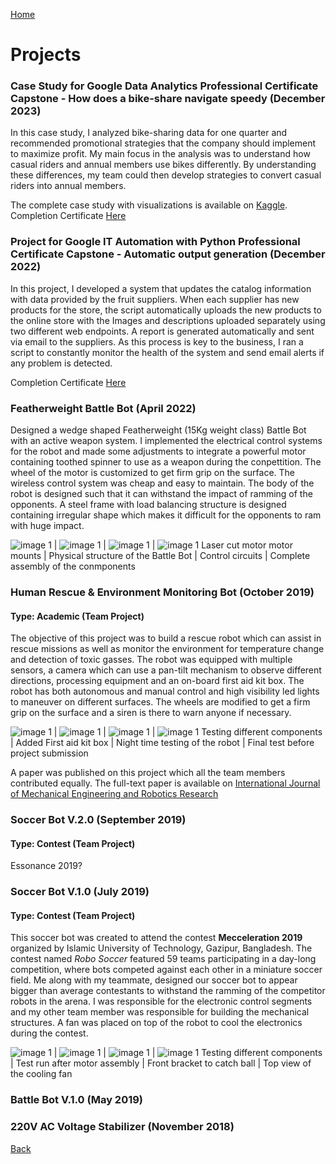 [Home](https://mustahsinfarhan.github.io/) 
# Projects
### Case Study for Google Data Analytics Professional Certificate Capstone - How does a bike-share navigate speedy (December 2023)
In this case study, I analyzed bike-sharing data for one quarter and recommended promotional strategies that the company should implement to maximize profit. My main focus in the analysis was to understand how casual riders and annual members use bikes differently. By understanding these differences, my team could then develop strategies to convert casual riders into annual members.

The complete case study with visualizations is available on [Kaggle](https://www.kaggle.com/code/mustahsinfarhan/case-study-how-does-a-bike-share-navigate-speedy).
Completion Certificate [Here](https://coursera.org/verify/H4AU99SSRKF4)


### Project for Google IT Automation with Python Professional Certificate Capstone - Automatic output generation (December 2022)
In this project, I developed a system that updates the catalog information with data provided by the fruit suppliers. When each supplier has new products for the store, the script automatically uploads the new products to the online store with the Images and descriptions uploaded separately using two different web endpoints. A report is generated automatically and sent via email to the suppliers. As this process is key to the business, I ran a script to constantly monitor the health of the system and send email alerts if any problem is detected. 

Completion Certificate [Here](https://coursera.org/verify/7D7LEMMDZ9C2)


### Featherweight Battle Bot (April 2022)
Designed a wedge shaped Featherweight (15Kg weight class) Battle Bot with an active weapon system. I implemented the electrical control systems for the robot and made some adjustments to integrate a powerful motor containing toothed spinner to use as a weapon during the conpettition. The wheel of the motor is customized to get firm grip on the surface. The wireless control system was cheap and easy to maintain. The body of the robot is designed such that it can withstand the impact of ramming of the opponents. A steel frame with load balancing structure is designed containing irregular shape which makes it difficult for the opponents to ram with huge impact.

![image 1](/assets/img/bb1.jpg) |  ![image 1](/assets/img/bb2.jpg)  |  ![image 1](/assets/img/bb3.jpg)  |  ![image 1](/assets/img/bb4.jpg)
Laser cut motor motor mounts |  Physical structure of the Battle Bot  | Control circuits | Complete assembly of the conmponents


### Human Rescue & Environment Monitoring Bot (October 2019)
#### Type: Academic (Team Project)
The objective of this project was to build a rescue robot which can assist in rescue missions as well as monitor the environment for temperature change and detection of toxic gasses. The robot was equipped with multiple sensors, a camera which can use a pan-tilt mechanism to observe different directions, processing equipment and an on-board first aid kit box. The robot has both autonomous and manual control and high visibility led lights to maneuver on different surfaces. The wheels are modified to get a firm grip on the surface and a siren is there to warn anyone if necessary.

![image 1](/assets/img/res1.jpg) |  ![image 1](/assets/img/res5.jpg)  |  ![image 1](/assets/img/res3.jpg)  |  ![image 1](/assets/img/res4.jpg)
Testing different components |  Added First aid kit box  | Night time testing of the robot | Final test before project submission

A paper was published on this project which all the team members contributed equally. The full-text paper is available on [International Journal of Mechanical Engineering and Robotics Research](https://www.ijmerr.com/index.php?m=content&c=index&a=show&catid=191&id=1577)

### Soccer Bot V.2.0 (September 2019)
#### Type: Contest (Team Project)
Essonance 2019?


### Soccer Bot V.1.0 (July 2019)
#### Type: Contest (Team Project)
This soccer bot was created to attend the contest **Mecceleration 2019** organized by Islamic University of Technology, Gazipur, Bangladesh. The contest named _Robo Soccer_ featured 59 teams participating in a day-long competition, where bots competed against each other in a miniature soccer field. Me along with my teammate, designed our soccer bot to appear bigger than average contestants to withstand the ramming of the competitor robots in the arena. I was responsible for the electronic control segments and my other team member was responsible for building the mechanical structures. A fan was placed on top of the robot to cool the electronics during the contest.

![image 1](/assets/img/sb1v1.jpg) |  ![image 1](/assets/img/sb1v2.jpg)  |  ![image 1](/assets/img/sb1v3.jpg)  |  ![image 1](/assets/img/sb1v4.jpg)
Testing different components |  Test run after motor assembly  | Front bracket to catch ball | Top view of the cooling fan


### Battle Bot V.1.0 (May 2019)





### 220V AC Voltage Stabilizer (November 2018)




[Back](https://mustahsinfarhan.github.io/)
